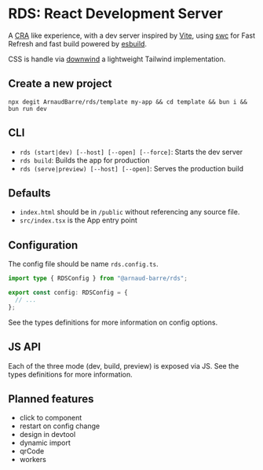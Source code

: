 # RDS: React Development Server

A [CRA](https://github.com/facebook/create-react-app) like experience, with a dev server inspired by [Vite](https://vitejs.dev/), using [swc](https://swc.rs/) for Fast Refresh and fast build powered by [esbuild](https://esbuild.github.io/).

CSS is handle via [downwind](https://github.com/ArnaudBarre/downwind) a lightweight Tailwind implementation.

## Create a new project

`npx degit ArnaudBarre/rds/template my-app && cd template && bun i && bun run dev`

## CLI

- `rds (start|dev) [--host] [--open] [--force]`: Starts the dev server
- `rds build`: Builds the app for production
- `rds (serve|preview) [--host] [--open]`: Serves the production build

## Defaults

- `index.html` should be in `/public` without referencing any source file.
- `src/index.tsx` is the App entry point

## Configuration

The config file should be name `rds.config.ts`.

```ts
import type { RDSConfig } from "@arnaud-barre/rds";

export const config: RDSConfig = {
  // ...
};
```

See the types definitions for more information on config options.

## JS API

Each of the three mode (dev, build, preview) is exposed via JS. See the types definitions for more information.

## Planned features

- click to component
- restart on config change
- design in devtool
- dynamic import
- qrCode
- workers
